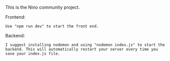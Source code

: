 This is the Nino community project.

Frontend:

    Use "npm run dev" to start the front end.

Backend:

    I suggest installing nodemon and using "nodemon index.js" to start the backend. This will automatically restart your server every time you save your index.js file.
